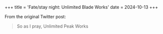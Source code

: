 +++
title = 'Fate/stay night: Unlimited Blade Works'
date = 2024-10-13
+++

From the original Twitter post:

> So as I pray, Unlimited Peak Works